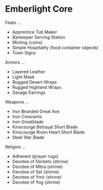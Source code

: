 # Emberlight Core

Feats ...

- Apprentice Tub Maker
- Barkeeper Serving Station
- Minting (coins)
- Simple Hospitality (food container objects)
- Town Signs

Armors ...

- Layered Leather
- Light Mask
- Rugged Desert Wraps
- Rugged Highland Wraps
- Savage Earrings

Weapons ...

- Iron Bearded Great Axe
- Iron Crescents
- Iron Greatblade
- Kinscourge Betrayal Short Blade
- Kinscourge Riven Heart Short Blade
- Steel War Blade

Religion ...

- Adherent (prayer rugs)
- Devotee of Derketo (shrine)
- Devotee of Mitra (shrine)
- Devotee of Set (shrine)
- Devotee of Ymir (shrine)
- Devotee of Yog (shrine)
